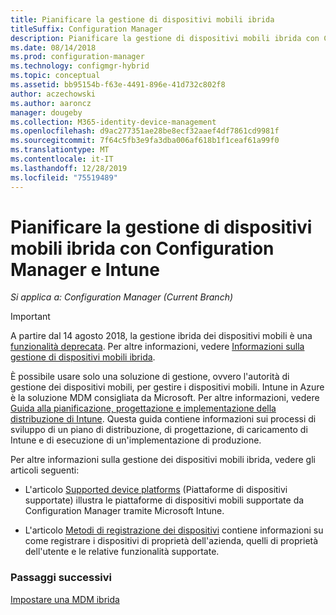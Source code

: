 ```yaml
---
title: Pianificare la gestione di dispositivi mobili ibrida
titleSuffix: Configuration Manager
description: Pianificare la gestione di dispositivi mobili ibrida con Configuration Manager e Microsoft Intune.
ms.date: 08/14/2018
ms.prod: configuration-manager
ms.technology: configmgr-hybrid
ms.topic: conceptual
ms.assetid: bb95154b-f63e-4491-896e-41d732c802f8
author: aczechowski
ms.author: aaroncz
manager: dougeby
ms.collection: M365-identity-device-management
ms.openlocfilehash: d9ac277351ae28be8ecf32aaef4df7861cd9981f
ms.sourcegitcommit: 7f64c5fb3e9fa3dba006af618b1f1ceaf61a99f0
ms.translationtype: MT
ms.contentlocale: it-IT
ms.lasthandoff: 12/28/2019
ms.locfileid: "75519489"
---
```

# <a name="plan-for-hybrid-mdm-with-configuration-manager-and-microsoft-intune"></a>Pianificare la gestione di dispositivi mobili ibrida con Configuration Manager e Intune

*Si applica a: Configuration Manager (Current Branch)*


> [!Important]  
> A partire dal 14 agosto 2018, la gestione ibrida dei dispositivi mobili è una [funzionalità deprecata](/sccm/core/plan-design/changes/deprecated/removed-and-deprecated-cmfeatures). Per altre informazioni, vedere [Informazioni sulla gestione di dispositivi mobili ibrida](/sccm/mdm/understand/hybrid-mobile-device-management).<!--Intune feature 2683117-->  


È possibile usare solo una soluzione di gestione, ovvero l'autorità di gestione dei dispositivi mobili, per gestire i dispositivi mobili. Intune in Azure è la soluzione MDM consigliata da Microsoft. Per altre informazioni, vedere [Guida alla pianificazione, progettazione e implementazione della distribuzione di Intune](https://docs.microsoft.com/intune/plan-design/introduction). Questa guida contiene informazioni sui processi di sviluppo di un piano di distribuzione, di progettazione, di caricamento di Intune e di esecuzione di un'implementazione di produzione.

Per altre informazioni sulla gestione dei dispositivi mobili ibrida, vedere gli articoli seguenti:
- L'articolo [Supported device platforms](supported-device-platforms-for-hybrid.md) (Piattaforme di dispositivi supportate) illustra le piattaforme di dispositivi mobili supportate da Configuration Manager tramite Microsoft Intune.

- L'articolo [Metodi di registrazione dei dispositivi](device-enrollment-methods.md) contiene informazioni su come registrare i dispositivi di proprietà dell'azienda, quelli di proprietà dell'utente e le relative funzionalità supportate.


### <a name="next-steps"></a>Passaggi successivi

 [Impostare una MDM ibrida](../deploy-use/setup-hybrid-mdm.md)
